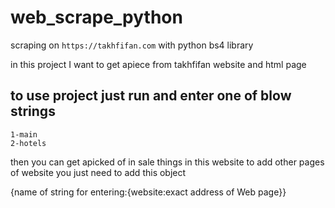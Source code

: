 # web_scrape_python
scraping on `https://takhfifan.com` with python bs4 library

in this project I want to get apiece from takhfifan website and html page

to use project just run and enter one of blow strings
----------------------------------------------------
```
1-main
2-hotels
```
then you can get apicked of in sale things in this website
to add other pages of website you just need to add this object


{name of string for entering:{website:exact address of Web page}}
